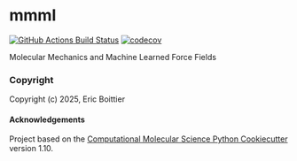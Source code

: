 mmml
==============================
[//]: # (Badges)
[![GitHub Actions Build Status](https://github.com/REPLACE_WITH_OWNER_ACCOUNT/mmml/workflows/CI/badge.svg)](https://github.com/REPLACE_WITH_OWNER_ACCOUNT/mmml/actions?query=workflow%3ACI)
[![codecov](https://codecov.io/gh/REPLACE_WITH_OWNER_ACCOUNT/mmml/branch/main/graph/badge.svg)](https://codecov.io/gh/REPLACE_WITH_OWNER_ACCOUNT/mmml/branch/main)


Molecular Mechanics and Machine Learned Force Fields

### Copyright

Copyright (c) 2025, Eric Boittier


#### Acknowledgements
 
Project based on the 
[Computational Molecular Science Python Cookiecutter](https://github.com/molssi/cookiecutter-cms) version 1.10.

